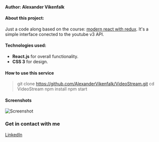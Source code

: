 #### Author: Alexander Vikenfalk

#### About this project: 
Just a code along based on the course: [modern react with redux](https://www.udemy.com/react-redux/learn/v4/overview "modern react with redux"). It's a simple interface conected to the youtube v3 API.

#### Technologies used: 
* **React.js** for overall functionality. 
* **CSS 3** for design.

#### How to use this service ####
> git clone https://github.com/AlexanderVikenfalk/VideoStream.git
> cd VideoStream
> npm install
> npm start

#### Screenshots ####
![Screenshot](https://media.giphy.com/media/5R2QJoKZLFvkYiiP4c/giphy.gif)


### Get in contact with me ###
[LinkedIn](https://de.linkedin.com/in/alexander-vikenfalk-6b993b42)

